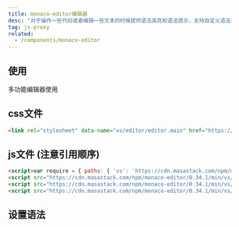 ```yaml
---
title: monaco-editor编辑器
desc: "对于操作一些代码或者编辑一些文本的时候提供语法高亮和语法提示，支持自定义语法提示，支持语法动态切换，让你的编辑框更高级！"
tag: js-proxy
related:
  - /components/monaco-editor
---
```


## 使用

多功能编辑器使用

## css文件

```html
<link rel="stylesheet" data-name="vs/editor/editor.main" href="https://cdn.masastack.com/npm/monaco-editor/0.34.1/min/vs/editor/editor.main.css">
```

## js文件 (注意引用顺序)

```html
<script>var require = { paths: { 'vs': 'https://cdn.masastack.com/npm/monaco-editor/0.34.1/min/vs' } };</script>
<script src="https://cdn.masastack.com/npm/monaco-editor/0.34.1/min/vs/loader.js"></script>
<script src="https://cdn.masastack.com/npm/monaco-editor/0.34.1/min/vs/editor/editor.main.nls.js"></script>
<script src="https://cdn.masastack.com/npm/monaco-editor/0.34.1/min/vs/editor/editor.main.js"></script>
```

<masa-example file="Examples.components.monaco_editor.Index"></masa-example>

## 设置语法

<masa-example file="Examples.components.monaco_editor.SwitchLanguage"></masa-example>